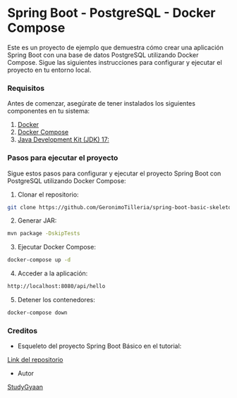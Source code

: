 # Spring Boot - PostgreSQL - Docker Compose

Este es un proyecto de ejemplo que demuestra cómo crear una aplicación Spring Boot con una base de datos PostgreSQL utilizando Docker Compose. Sigue las siguientes instrucciones para configurar y ejecutar el proyecto en tu entorno local.


### Requisitos

Antes de comenzar, asegúrate de tener instalados los siguientes componentes en tu sistema:

1. [Docker](https://docs.docker.com/engine/install/)
2. [Docker Compose](https://docs.docker.com/compose/install/)
3. [Java Development Kit (JDK) 17:](https://www.oracle.com/java/technologies/downloads/)


### Pasos para ejecutar el proyecto

Sigue estos pasos para configurar y ejecutar el proyecto Spring Boot con PostgreSQL utilizando Docker Compose:

1. Clonar el repositorio:

```sh
git clone https://github.com/GeronimoTilleria/spring-boot-basic-skeleton-project
```

2. Generar JAR:

```sh
mvn package -DskipTests
```

3. Ejecutar Docker Compose:

```sh
docker-compose up -d
```

4. Acceder a la aplicación:

```sh
http://localhost:8080/api/hello
```

5. Detener los contenedores:

```sh
docker-compose down
```


### Creditos

* Esqueleto del proyecto Spring Boot Básico en el tutorial:

[Link del repositorio](https://studygyaan.com/spring-boot/spring-boot-basic-skeleton-project)

* Autor

[StudyGyaan](https://github.com/studygyaan)

